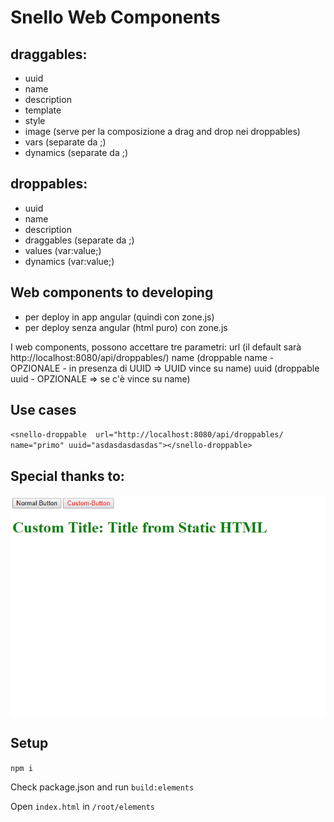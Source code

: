 # Snello Web Components

## draggables:
- uuid
- name
- description
- template
- style
- image (serve per la composizione a drag and drop nei droppables)
- vars (separate da ;)
- dynamics (separate da ;)

## droppables:
- uuid
- name
- description
- draggables (separate da ;)
- values  (var:value;)
- dynamics (var:value;)


## Web components to developing
- per deploy in app angular (quindi con zone.js)
- per deploy senza angular (html puro) con zone.js

I web components, possono accettare tre parametri:
url (il default sarà http://localhost:8080/api/droppables/)
name (droppable name  - OPZIONALE - in presenza di UUID => UUID vince su name)
uuid (droppable uuid - OPZIONALE  =>  se c'è vince su name)

## Use cases

`<snello-droppable 
 url="http://localhost:8080/api/droppables/ name="primo" uuid="asdasdasdasdas"></snello-droppable>
`

##  Special thanks to:
![Custom Elements](https://github.com/dinohorvat/angular-custom-elements/blob/master/src/assets/customExample.png?raw=true)

## Setup

`npm i` 

Check package.json and run `build:elements`

Open `index.html` in `/root/elements`
